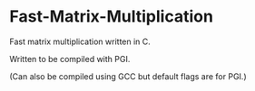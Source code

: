 # Fast-Matrix-Multiplication

Fast matrix multiplication written in C.

Written to be compiled with PGI. 

(Can also be compiled using GCC but default flags are for PGI.)
